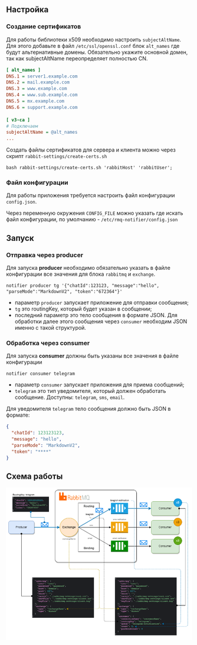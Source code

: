 ## Настройка

### Создание сертификатов


Для работы библиотеки x509 необходимо настроить `subjectAltName`. Для этого добавьте в файл `/etc/ssl/openssl.conf`
блок `alt_names` где будут альтернативные домены. Обязательно укажите основной домен, так как subjectAltName
переопределяет полностью CN.

```ini
[ alt_names ]
DNS.1 = server1.example.com
DNS.2 = mail.example.com
DNS.3 = www.example.com
DNS.4 = www.sub.example.com
DNS.5 = mx.example.com
DNS.6 = support.example.com

[ v3-ca ]
# Подключаем
subjectAltName = @alt_names
...
```

Создать файлы сертификатов для сервера и клиента можно через скрипт `rabbit-settings/create-certs.sh`

```shell
bash rabbit-settings/create-certs.sh 'rabbitHost' 'rabbitUser';
```

### Файл конфигурации

Для работы приложения требуется настроить файл конфигурации `config.json`.

Через переменную окружения `CONFIG_FILE` можно указать где искать файл конфигурации,
по умолчанию - `/etc/rmq-notifier/config.json`

## Запуск


### Отправка через producer

Для запуска **producer** необходимо обязательно указать в файле конфигурации все значения для блока `rabbitmq` и `exchange`.

```shell
notifier producer tg '{"chatId":123123, "message":"hello", "parseMode":"MarkdownV2", "token":"672364"}'
```

- параметр `producer` запускает приложение для отправки сообщения;
- `tg` это routingKey, который будет указан в сообщении;
- последний параметр это тело сообщения в формате JSON. 
Для обработки далее этого сообщения через `consumer` необходим JSON именно с такой структурой.


### Обработка через consumer

Для запуска **consumer** должны быть указаны все значения в файле конфигурации


```shell
notifier consumer telegram
```

- параметр `consumer` запускает приложения для приема сообщений;
- `telegram` это тип уведомителя, который должен обработать сообщение.
Доступны: `telegram`, `sms`, `email`.

Для уведомителя `telegram` тело сообщения должно быть JSON в формате:

```json
{ 
  "chatId": 123123123,
  "message": "hello", 
  "parseMode": "MarkdownV2",
  "token": "****"
}
```

## Схема работы

![schema.png](docs/img/schema.png)